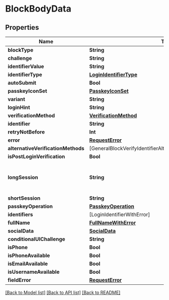 # BlockBodyData

## Properties
Name | Type | Description | Notes
------------ | ------------- | ------------- | -------------
**blockType** | **String** |  | 
**challenge** | **String** |  | 
**identifierValue** | **String** |  | 
**identifierType** | [**LoginIdentifierType**](LoginIdentifierType.md) |  | 
**autoSubmit** | **Bool** |  | 
**passkeyIconSet** | [**PasskeyIconSet**](PasskeyIconSet.md) |  | 
**variant** | **String** |  | 
**loginHint** | **String** |  | [optional] 
**verificationMethod** | [**VerificationMethod**](VerificationMethod.md) |  | 
**identifier** | **String** |  | 
**retryNotBefore** | **Int** |  | [optional] 
**error** | [**RequestError**](RequestError.md) |  | [optional] 
**alternativeVerificationMethods** | [GeneralBlockVerifyIdentifierAlternativeVerificationMethodsInner] |  | 
**isPostLoginVerification** | **Bool** |  | 
**longSession** | **String** | Only given when project environment is dev | [optional] 
**shortSession** | **String** |  | 
**passkeyOperation** | [**PasskeyOperation**](PasskeyOperation.md) |  | [optional] 
**identifiers** | [LoginIdentifierWithError] |  | 
**fullName** | [**FullNameWithError**](FullNameWithError.md) |  | [optional] 
**socialData** | [**SocialData**](SocialData.md) |  | 
**conditionalUIChallenge** | **String** |  | [optional] 
**isPhone** | **Bool** |  | 
**isPhoneAvailable** | **Bool** |  | 
**isEmailAvailable** | **Bool** |  | 
**isUsernameAvailable** | **Bool** |  | 
**fieldError** | [**RequestError**](RequestError.md) |  | [optional] 

[[Back to Model list]](../README.md#documentation-for-models) [[Back to API list]](../README.md#documentation-for-api-endpoints) [[Back to README]](../README.md)


